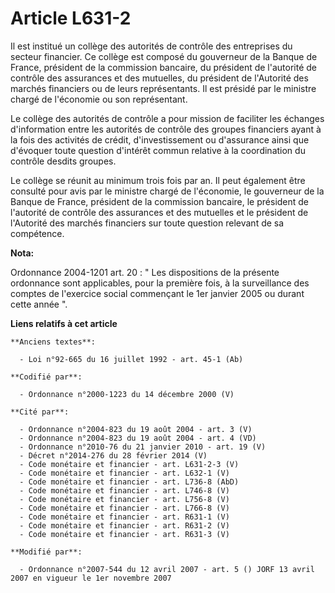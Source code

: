 # Article L631-2

Il est institué un collège des autorités de contrôle des entreprises du secteur financier. Ce collège est composé du
gouverneur de la Banque de France, président de la commission bancaire, du président de l'autorité de contrôle des assurances
et des mutuelles, du président de l'Autorité des marchés financiers ou de leurs représentants. Il est présidé par le ministre
chargé de l'économie ou son représentant.

Le collège des autorités de contrôle a pour mission de faciliter les échanges d'information entre les autorités de contrôle
des groupes financiers ayant à la fois des activités de crédit, d'investissement ou d'assurance ainsi que d'évoquer toute
question d'intérêt commun relative à la coordination du contrôle desdits groupes.

Le collège se réunit au minimum trois fois par an. Il peut également être consulté pour avis par le ministre chargé de
l'économie, le gouverneur de la Banque de France, président de la commission bancaire, le président de l'autorité de contrôle
des assurances et des mutuelles et le président de l'Autorité des marchés financiers sur toute question relevant de sa
compétence.

**Nota:**

Ordonnance 2004-1201 art. 20 : " Les dispositions de la présente ordonnance sont applicables, pour la première fois, à la
surveillance des comptes de l'exercice social commençant le 1er janvier 2005 ou durant cette année ".

**Liens relatifs à cet article**

	**Anciens textes**:

	  - Loi n°92-665 du 16 juillet 1992 - art. 45-1 (Ab)

	**Codifié par**:

	  - Ordonnance n°2000-1223 du 14 décembre 2000 (V)

	**Cité par**:

	  - Ordonnance n°2004-823 du 19 août 2004 - art. 3 (V)
	  - Ordonnance n°2004-823 du 19 août 2004 - art. 4 (VD)
	  - Ordonnance n°2010-76 du 21 janvier 2010 - art. 19 (V)
	  - Décret n°2014-276 du 28 février 2014 (V)
	  - Code monétaire et financier - art. L631-2-3 (V)
	  - Code monétaire et financier - art. L632-1 (V)
	  - Code monétaire et financier - art. L736-8 (AbD)
	  - Code monétaire et financier - art. L746-8 (V)
	  - Code monétaire et financier - art. L756-8 (V)
	  - Code monétaire et financier - art. L766-8 (V)
	  - Code monétaire et financier - art. R631-1 (V)
	  - Code monétaire et financier - art. R631-2 (V)
	  - Code monétaire et financier - art. R631-3 (V)

	**Modifié par**:

	  - Ordonnance n°2007-544 du 12 avril 2007 - art. 5 () JORF 13 avril 2007 en vigueur le 1er novembre 2007
